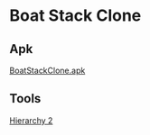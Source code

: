 # Boat Stack Clone
 
 ## Apk
 
 [BoatStackClone.apk](https://github.com/sercanevyapan/Boat-Stack-Clone/blob/main/BoatStackClone.apk)
 
 ## Tools
 [Hierarchy 2](https://assetstore.unity.com/packages/tools/utilities/hierarchy-2-166483)

